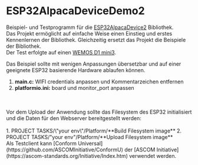 # ESP32AlpacaDeviceDemo2

Beispiel- und Testprogramm für die [ESP32AlpacaDevice2](https://github.com/npeter/ESP32AlpacaDevices2) Bibliothek.
<br>
Das Projekt ermöglicht auf einfache Weise einen Einstieg und erstes Kennenlernen der Bibliothek.
Gleichzeitig ersetzt das Projekt die Beispiele der Bibliothek.
<br>
Der Test erfolgte auf einen 
[WEMOS D1 mini3](https://docs.platformio.org/en/stable/boards/espressif32/wemos_d1_mini32.html).

Das Beispiel sollte mit wenigen Anpassungen übersetzbar und auf einer geeignete ESP32 basierende Hardware ablaufen können.
<br>

1. **main.c:**  WIFI credentials anpassen und Kommentarzeichen entfernen
2. **platformio.ini:** board und monitor_port anpassen
<br>
<br>
Vor dem Upload der Anwendung sollte das Filesystem des ESP32 initialisiert und die Daten für den Webserver bereitgestellt werden:
<br>
<br>
1. PROJECT TASKS/\"your env\"/Platform/**Build Filesystem image**
2. PROJECT TASKS/"your env"/Platform/**Upload Filesystem image**
<br>
Als Testclient kann [Conform Universal](https://github.com/ASCOMInitiative/ConformU) der [ASCOM Initiative](https://ascom-standards.org/Initiative/Index.htm) verwendet werden.











